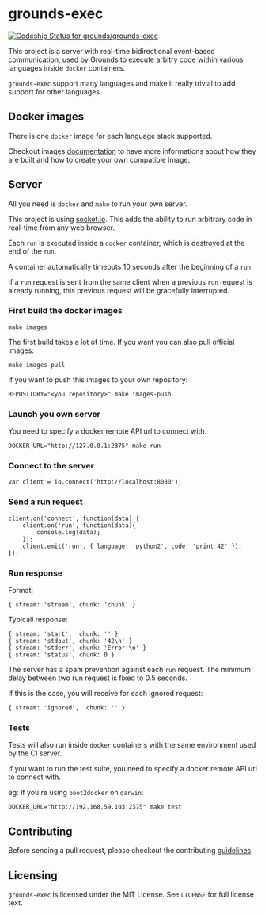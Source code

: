 # grounds-exec
[ ![Codeship Status for grounds/grounds-exec](https://codeship.io/projects/8bd7b600-2357-0132-4e4e-7e9ae55fd39f/status?branch=master)](https://codeship.io/projects/36679)

This project is a server with real-time bidirectional event-based communication, 
used by [Grounds](http://beta.42grounds.io) to execute arbitry code within various
languages inside `docker` containers.

`grounds-exec` support many languages and make it really trivial to add support
for other languages.

## Docker images

There is one `docker` image for each language stack supported.

Checkout images
[documentation](https://github.com/grounds/grounds-exec/blob/master/docs/IMAGES.md)
to have more informations about how they are built and how to create your own
compatible image.

## Server

All you need is `docker` and `make` to run your own server.

This project is using [socket.io](http://socket.io). This adds the ability 
to run arbitrary code in real-time from any web browser.

Each `run` is executed inside a `docker` container, which is destroyed at the end
of the `run`.

A container automatically timeouts 10 seconds after the beginning of a `run`.

If a `run` request is sent from the same client when a previous `run` request is
already running, this previous request will be gracefully interrupted.

### First build the docker images

    make images
    
The first build takes a lot of time. If you want you can also pull official images:

    make images-pull
    
If you want to push this images to your own repository:
    
    REPOSITORY="<you repository>" make images-push
    
### Launch you own server

You need to specify a docker remote API url to connect with.

    DOCKER_URL="http://127.0.0.1:2375" make run

### Connect to the server

    var client = io.connect('http://localhost:8080');

### Send a run request

    client.on('connect', function(data) {
        client.on('run', function(data){
            console.log(data);
        });
        client.emit('run', { language: 'python2', code: 'print 42' });
    });
    
### Run response

Format:

    { stream: 'stream', chunk: 'chunk' }
    
Typicall response:

    { stream: 'start',  chunk: '' }
    { stream: 'stdout', chunk: '42\n' }
    { stream: 'stderr', chunk: 'Error!\n' }
    { stream: 'status', chunk: 0 }

The server has a spam prevention against each `run` request. The minimum 
delay between two run request is fixed to 0.5 seconds.

If this is the case, you will receive for each ignored request:

    { stream: 'ignored',  chunk: '' }

### Tests

Tests will also run inside `docker` containers with the same environment
used by the CI server.

If you want to run the test suite, you need to specify a docker remote API url
to connect with.

eg: If you're using `boot2docker` on `darwin`:

    DOCKER_URL="http://192.168.59.103:2375" make test

## Contributing

Before sending a pull request, please checkout the contributing
[guidelines](https://github.com/grounds/grounds-exec/blob/master/docs/CONTRIBUTING.md).

## Licensing

`grounds-exec` is licensed under the MIT License. See `LICENSE` for full license
text.
